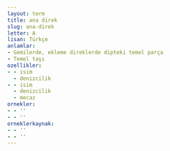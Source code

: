 ```yaml
---
layout: term
title: ana direk
slug: ana-direk
letter: A
lisan: Türkçe
anlamlar:
- Gemilerde, ekleme direklerde dipteki temel parça
- Temel taşı
ozellikler:
- - isim
  - denizcilik
- - isim
  - denizcilik
  - mecaz
ornekler:
- - ''
- - ''
orneklerkaynak:
- - ''
- - ''
---
```

